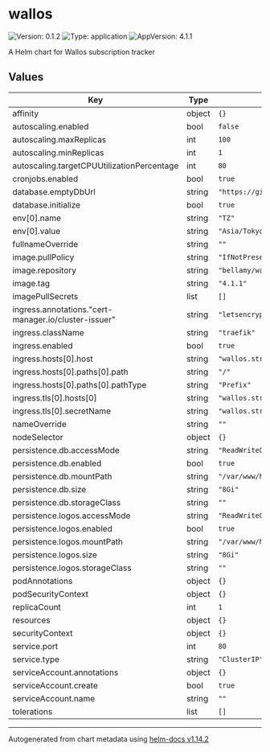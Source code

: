 # wallos

![Version: 0.1.2](https://img.shields.io/badge/Version-0.1.2-informational?style=flat-square) ![Type: application](https://img.shields.io/badge/Type-application-informational?style=flat-square) ![AppVersion: 4.1.1](https://img.shields.io/badge/AppVersion-4.1.1-informational?style=flat-square)

A Helm chart for Wallos subscription tracker

## Values

| Key | Type | Default | Description |
|-----|------|---------|-------------|
| affinity | object | `{}` |  |
| autoscaling.enabled | bool | `false` |  |
| autoscaling.maxReplicas | int | `100` |  |
| autoscaling.minReplicas | int | `1` |  |
| autoscaling.targetCPUUtilizationPercentage | int | `80` |  |
| cronjobs.enabled | bool | `true` |  |
| database.emptyDbUrl | string | `"https://github.com/ellite/Wallos/raw/refs/heads/main/db/wallos.empty.db"` |  |
| database.initialize | bool | `true` |  |
| env[0].name | string | `"TZ"` |  |
| env[0].value | string | `"Asia/Tokyo"` |  |
| fullnameOverride | string | `""` |  |
| image.pullPolicy | string | `"IfNotPresent"` |  |
| image.repository | string | `"bellamy/wallos"` |  |
| image.tag | string | `"4.1.1"` |  |
| imagePullSecrets | list | `[]` |  |
| ingress.annotations."cert-manager.io/cluster-issuer" | string | `"letsencrypt"` |  |
| ingress.className | string | `"traefik"` |  |
| ingress.enabled | bool | `true` |  |
| ingress.hosts[0].host | string | `"wallos.str08.net"` |  |
| ingress.hosts[0].paths[0].path | string | `"/"` |  |
| ingress.hosts[0].paths[0].pathType | string | `"Prefix"` |  |
| ingress.tls[0].hosts[0] | string | `"wallos.str08.net"` |  |
| ingress.tls[0].secretName | string | `"wallos.str08.net-dns01"` |  |
| nameOverride | string | `""` |  |
| nodeSelector | object | `{}` |  |
| persistence.db.accessMode | string | `"ReadWriteOnce"` |  |
| persistence.db.enabled | bool | `true` |  |
| persistence.db.mountPath | string | `"/var/www/html/db"` |  |
| persistence.db.size | string | `"8Gi"` |  |
| persistence.db.storageClass | string | `""` |  |
| persistence.logos.accessMode | string | `"ReadWriteOnce"` |  |
| persistence.logos.enabled | bool | `true` |  |
| persistence.logos.mountPath | string | `"/var/www/html/images/uploads/logos"` |  |
| persistence.logos.size | string | `"8Gi"` |  |
| persistence.logos.storageClass | string | `""` |  |
| podAnnotations | object | `{}` |  |
| podSecurityContext | object | `{}` |  |
| replicaCount | int | `1` |  |
| resources | object | `{}` |  |
| securityContext | object | `{}` |  |
| service.port | int | `80` |  |
| service.type | string | `"ClusterIP"` |  |
| serviceAccount.annotations | object | `{}` |  |
| serviceAccount.create | bool | `true` |  |
| serviceAccount.name | string | `""` |  |
| tolerations | list | `[]` |  |

----------------------------------------------
Autogenerated from chart metadata using [helm-docs v1.14.2](https://github.com/norwoodj/helm-docs/releases/v1.14.2)
